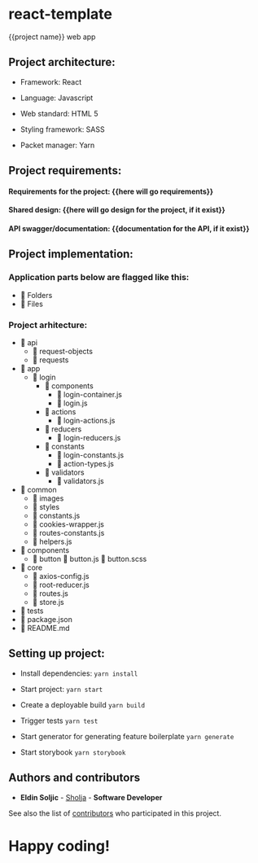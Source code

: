 # react-template

{{project name}} web app

## Project architecture:

* Framework: React

* Language: Javascript

* Web standard: HTML 5

* Styling framework: SASS

* Packet manager: Yarn

## Project requirements:

#### Requirements for the project: {{here will go requirements}}

#### Shared design: {{here will go design for the project, if it exist}}

#### API swagger/documentation: {{documentation for the API, if it exist}}

## Project implementation:

### Application parts below are flagged like this:

* 📒 Folders
* 📑 Files

### Project arhitecture:

* 📒 api
  * 📒 request-objects
  * 📒 requests
* 📒 app
  * 📒 login
    * 📒 components
      * 📑 login-container.js
      * 📑 login.js
    * 📒 actions
      * 📑 login-actions.js
    * 📒 reducers
      * 📑 login-reducers.js
    * 📒 constants
      * 📑 login-constants.js
      * 📑 action-types.js
    * 📒 validators
      * 📑 validators.js
* 📒 common
    * 📒 images
    * 📒 styles
    * 📑 constants.js
    * 📑 cookies-wrapper.js
    * 📑 routes-constants.js
    * 📑 helpers.js
* 📒 components
    * 📒 button
      📑 button.js
      📑 button.scss
* 📒 core
    * 📑 axios-config.js
    * 📑 root-reducer.js
    * 📑 routes.js
    * 📑 store.js
* 📒 tests
* 📑 package.json
* 📑 README.md

## Setting up project:

* Install dependencies:
  `yarn install`

* Start project:
  `yarn start`

* Create a deployable build
  `yarn build`

* Trigger tests
  `yarn test`

* Start generator for generating feature boilerplate
  `yarn generate`

* Start storybook
  `yarn storybook`

## Authors and contributors

* **Eldin Soljic** - [Sholja](https://github.com/Sholja) - **Software Developer**

See also the list of [contributors](https://github.com/SwipeStoxGmbH/naga-card/graphs/contributors) who participated in this project.

# Happy coding!
